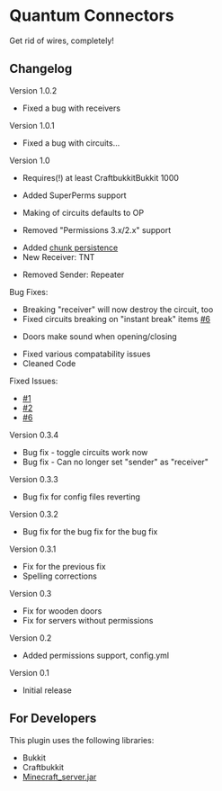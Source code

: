 Quantum Connectors
==================
Get rid of wires, completely!

Changelog
---------
Version 1.0.2

* Fixed a bug with receivers

Version 1.0.1

* Fixed a bug with circuits...

Version 1.0

* Requires(!) at least CraftbukkitBukkit 1000
+ Added SuperPerms support
* Making of circuits defaults to OP
- Removed "Permissions 3.x/2.x" support
+ Added [chunk persistence](https://github.com/feildmaster/Quantum-Connectors/issues/1)
+ New Receiver: TNT
- Removed Sender: Repeater

Bug Fixes:

* Breaking "receiver" will now destroy the circuit, too
* Fixed circuits breaking on "instant break" items [#6](https://github.com/feildmaster/Quantum-Connectors/issues/6)
+ Doors make sound when opening/closing
* Fixed various compatability issues
* Cleaned Code

Fixed Issues:

* [#1](https://github.com/feildmaster/Quantum-Connectors/issues/1)
* [#2](https://github.com/feildmaster/Quantum-Connectors/issues/2) 
* [#6](https://github.com/feildmaster/Quantum-Connectors/issues/6)

Version 0.3.4

* Bug fix - toggle circuits work now
* Bug fix - Can no longer set "sender" as "receiver"

Version 0.3.3

* Bug fix for config files reverting

Version 0.3.2

* Bug fix for the bug fix for the bug fix

Version 0.3.1

* Fix for the previous fix
* Spelling corrections

Version 0.3

* Fix for wooden doors
* Fix for servers without permissions

Version 0.2

+ Added permissions support, config.yml

Version 0.1

+ Initial release

For Developers
--------------
This plugin uses the following libraries:

*   Bukkit
*   Craftbukkit
*   [Minecraft_server.jar](http://www.minecraft.net/download/Minecraft_Server.exe?v=1311325327381)